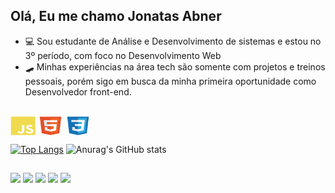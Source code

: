 ## Olá, Eu me chamo Jonatas Abner
- 💻 Sou estudante de Análise e Desenvolvimento de sistemas e estou no 3º período, com foco no Desenvolvimento Web
- 🛹 Minhas experiências na área tech são somente com projetos e treinos pessoais, porém sigo em busca da minha primeira oportunidade como Desenvolvedor front-end.



<div style="display: inline_block"><br>
  <img align="center" alt="Rafa-Js" height="30" width="40" src="https://raw.githubusercontent.com/devicons/devicon/master/icons/javascript/javascript-plain.svg">
  <img align="center" alt="Rafa-HTML" height="30" width="40" src="https://raw.githubusercontent.com/devicons/devicon/master/icons/html5/html5-original.svg">
  <img align="center" alt="Rafa-CSS" height="30" width="40" src="https://raw.githubusercontent.com/devicons/devicon/master/icons/css3/css3-original.svg">

</div>



[![Top Langs](https://github-readme-stats.vercel.app/api/top-langs/?username=JonatasSB)](https://github.com/anuraghazra/github-readme-stats)
![Anurag's GitHub stats](https://github-readme-stats.vercel.app/api?username=JonatasSB&show_icons=true&theme=radical)


##
<div> 
  <a href="https://www.instagram.com/jonatasasb/" target="_blank"><img src="https://img.shields.io/badge/-Instagram-%23E4405F?style=for-the-badge&logo=instagram&logoColor=white" target="_blank"></a>
 <a href="" target="_blank"><img src="https://img.shields.io/badge/Discord-7289DA?style=for-the-badge&logo=discord&logoColor=white" target="_blank"></a> 
  <a href = "mailto:jonatasabnersb@hotmail.com"><img src="https://img.shields.io/badge/Microsoft_Outlook-0078D4?style=for-the-badge&logo=microsoft-outlook&logoColor=white" target="_blank"></a>
  <a href="https://web.telegram.org/k" target="_blank"><img src="https://img.shields.io/badge/Telegram-2CA5E0?style=for-the-badge&logo=telegram&logoColor=white"></a>
  <a href="https://www.linkedin.com/in/jonatas-abner-de-sousa-brito-006710223/" target="_blank"><img src="https://img.shields.io/badge/-LinkedIn-%230077B5?style=for-the-badge&logo=linkedin&logoColor=white" target="_blank"></a> 
</div>
